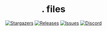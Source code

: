 <h1 align="center">. files</h1>

<p align="center">
	<a href="https://github.com/dav-med/dotfiles/stargazers">
		<img alt="Stargazers" src="https://img.shields.io/github/stars/dav-med/dotfiles?style=for-the-badge&logo=starship&color=cba6f7&logoColor=D9E0EE&labelColor=1e1e2e"></a>
	<a href="https://github.com/dav-med/dotfiles/releases/latest">
		<img alt="Releases" src="https://img.shields.io/github/last-commit/dav-med/dotfiles.svg?style=for-the-badge&logo=github&color=B5E8E0&logoColor=D9E0EE&labelColor=1e1e2e"/></a>
	<a href="https://github.com/dav-med/dotfiles/issues">
		<img alt="Issues" src="https://img.shields.io/github/issues/dav-med/dotfiles?style=for-the-badge&logo=gitbook&color=F9E2AF&logoColor=D9E0EE&labelColor=1e1e2e"></a>
	<a href="https://github.com/dav-med/dotfiles/contributors">
		<img alt="Discord" src="https://img.shields.io/github/contributors/dav-med/dotfiles?style=for-the-badge&logo=Gitea&color=74C7EC&logoColor=D9E0EE&labelColor=1e1e2e"></a>
</p>
